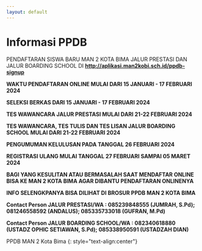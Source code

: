 ```yaml
---
layout: default
---
```


# Informasi PPDB

PENDAFTARAN SISWA BARU MAN 2 KOTA BIMA JALUR PRESTASI DAN JALUR BOARDING SCHOOL DI
**http://aplikasi.man2kobi.sch.id/ppdb-signup**

**WAKTU PENDAFTARAN ONLINE MULAI DARI 15 JANUARI - 17 FEBRUARI 2024**

**SELEKSI BERKAS DARI 15 JANUARI - 17 FEBRUARI 2024**

**TES WAWANCARA JALUR PRESTASI MULAI DARI 21-22 FEBRUARI 2024**

**TES WAWANCARA, TES TULIS DAN TES LISAN JALUR BOARDING SCHOOL MULAI DARI 21-22 FEBRUARI 2024**

**PENGUMUMAN KELULUSAN PADA TANGGAL 26 FEBRUARI 2024**

**REGISTRASI ULANG MULAI TANGGAL 27 FEBRUARI SAMPAI 05 MARET 2024**

**BAGI YANG KESULITAN ATAU BERMASALAH SAAT MENDAFTAR ONLINE BISA KE MAN 2 KOTA BIMA AGAR DIBANTU PENDAFTARAN ONLINENYA**

**INFO SELENGKPANYA BISA DILIHAT DI BROSUR PPDB MAN 2 KOTA BIMA**

**Contact Person JALUR PRESTASI/WA : 085239848555 (JUMRAH, S.Pd); 081246558592 (ANDALUS); 085335733018 (GUFRAN, M.Pd)**

**Contact Person JALUR BOARDING SCHOOL/WA : 082340618880 (USTADZ OPHIC SETIAWAN, S.Pd); 085338950591 (USTADZAH DIAN)**

PPDB MAN 2 Kota Bima
{: style="text-align:center"}
